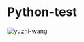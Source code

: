 # Python-test


[![yuzhi-wang](https://circleci.com/gh/yuzhi-wang/Python-test.svg?style=svg)](https://app.circleci.com/pipelines/github/yuzhi-wang/Python-test?branch=main&filter=all)
